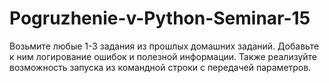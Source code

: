 # Pogruzhenie-v-Python-Seminar-15
Возьмите любые 1-3 задания из прошлых домашних заданий.
Добавьте к ним логирование ошибок и полезной информации.
Также реализуйте возможность запуска из командной строки с передачей параметров.
